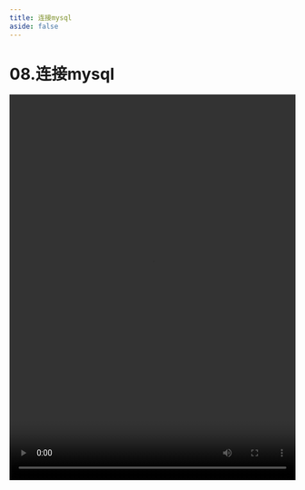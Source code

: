 ```yaml
---
title: 连接mysql
aside: false
---
```


# 08.连接mysql

<video autoplay src="http://qn.chinavanes.com/nodejs/module-10/08.连接mysql.mp4" controls controlsList="nodownload" width="100%" height="680"/>

